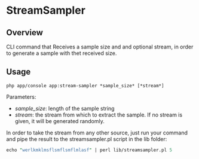 StreamSampler
=============

## Overview

CLI command that Receives a sample size and and optional stream, in order to generate a sample with thet received size.

## Usage

```
php app/console app:stream-sampler *sample_size* [*stream*]
```
Parameters:
* _sample_size_: length of the sample string
* _stream_: the stream from which to extract the sample. If no stream is given, it will be generated randomly.

In order to take the stream from any other source, just run your command and pipe the result to the streamsampler.pl script in the lib folder:
```perl
echo "werlkmklmsflsmflsmflmlasf" | perl lib/streamsampler.pl 5
```